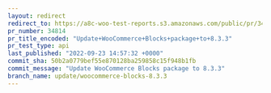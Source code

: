 ```yaml
---
layout: redirect
redirect_to: https://a8c-woo-test-reports.s3.amazonaws.com/public/pr/34814/api/index.html
pr_number: 34814
pr_title_encoded: "Update+WooCommerce+Blocks+package+to+8.3.3"
pr_test_type: api
last_published: "2022-09-23 14:57:32 +0000"
commit_sha: 50b2a0779bef55e870128ba259858c15f948b1fb
commit_message: "Update WooCommerce Blocks package to 8.3.3"
branch_name: update/woocommerce-blocks-8.3.3
---
```

